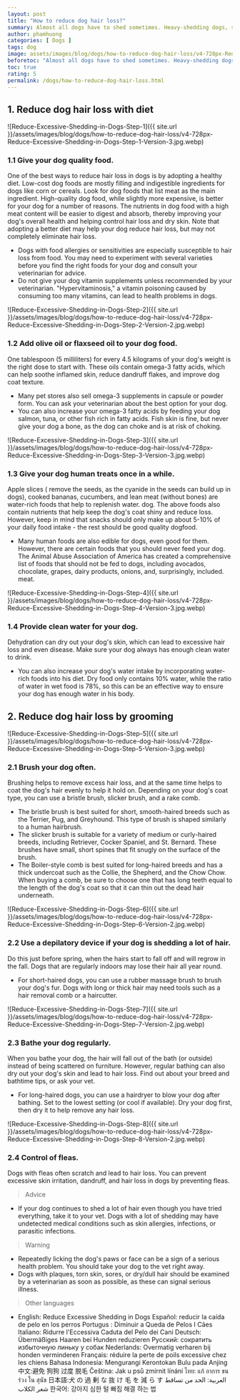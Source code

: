 ```yaml
---
layout: post
title: "How to reduce dog hair loss?"
summary: Almost all dogs have to shed sometimes. Heavy-shedding dogs, such as sheaves, often shed their hair year-round, but even low-shedding dogs like the poodle experience this from time to time. The amount of hair loss a dog sheds significantly depends on the weather and season, but the dog's overall health is one of the most important factors affecting the amount of hair loss. A dog that sheds more than usual is likely to have undetected health problems. While dogs cannot completely prevent hair loss, you can alleviate them by taking care of your dog's health and grooming the coat.
author: phamhuong
categories: [ Dogs ]
tags: dog
image: assets/images/blog/dogs/how-to-reduce-dog-hair-loss/v4-728px-Reduce-Excessive-Shedding-in-Dogs-Step-1-Version-3.jpg.webp
beforetoc: "Almost all dogs have to shed sometimes. Heavy-shedding dogs, such as sheaves, often shed their hair year-round, but even low-shedding dogs like the poodle experience this from time to time. The amount of hair loss a dog sheds significantly depends on the weather and season, but the dog's overall health is one of the most important factors affecting the amount of hair loss. A dog that sheds more than usual is likely to have undetected health problems. While dogs cannot completely prevent hair loss, you can alleviate them by taking care of your dog's health and grooming the coat."
toc: true
rating: 5
permalink: /dogs/how-to-reduce-dog-hair-loss.html
---
```



## 1. Reduce dog hair loss with diet

![Reduce-Excessive-Shedding-in-Dogs-Step-1]({{ site.url }}/assets/images/blog/dogs/how-to-reduce-dog-hair-loss/v4-728px-Reduce-Excessive-Shedding-in-Dogs-Step-1-Version-3.jpg.webp)

### 1.1 Give your dog quality food. 

One of the best ways to reduce hair loss in dogs is by adopting a healthy diet. Low-cost dog foods are mostly filling and indigestible ingredients for dogs like corn or cereals. Look for dog foods that list meat as the main ingredient. High-quality dog ​​food, while slightly more expensive, is better for your dog for a number of reasons. The nutrients in dog food with a high meat content will be easier to digest and absorb, thereby improving your dog's overall health and helping control hair loss and dry skin. Note that adopting a better diet may help your dog reduce hair loss, but may not completely eliminate hair loss.
- Dogs with food allergies or sensitivities are especially susceptible to hair loss from food. You may need to experiment with several varieties before you find the right foods for your dog and consult your veterinarian for advice. 
- Do not give your dog vitamin supplements unless recommended by your veterinarian. "Hypervitaminosis," a vitamin poisoning caused by consuming too many vitamins, can lead to health problems in dogs. 

![Reduce-Excessive-Shedding-in-Dogs-Step-2]({{ site.url }}/assets/images/blog/dogs/how-to-reduce-dog-hair-loss/v4-728px-Reduce-Excessive-Shedding-in-Dogs-Step-2-Version-2.jpg.webp)

### 1.2 Add olive oil or flaxseed oil to your dog food. 

One tablespoon (5 milliliters) for every 4.5 kilograms of your dog's weight is the right dose to start with. These oils contain omega-3 fatty acids, which can help soothe inflamed skin, reduce dandruff flakes, and improve dog coat texture.
- Many pet stores also sell omega-3 supplements in capsule or powder form. You can ask your veterinarian about the best option for your dog.
- You can also increase your omega-3 fatty acids by feeding your dog salmon, tuna, or other fish rich in fatty acids. Fish skin is fine, but never give your dog a bone, as the dog can choke and is at risk of choking. 

![Reduce-Excessive-Shedding-in-Dogs-Step-3]({{ site.url }}/assets/images/blog/dogs/how-to-reduce-dog-hair-loss/v4-728px-Reduce-Excessive-Shedding-in-Dogs-Step-3-Version-3.jpg.webp)

### 1.3 Give your dog human treats once in a while. 

Apple slices ( remove the seeds, as the cyanide in the seeds can build up in dogs), cooked bananas, cucumbers, and lean meat (without bones) are water-rich foods that help to replenish water. dog. The above foods also contain nutrients that help keep the dog's coat shiny and reduce loss. However, keep in mind that snacks should only make up about 5-10% of your daily food intake - the rest should be good quality dog ​​food.
- Many human foods are also edible for dogs, even good for them. However, there are certain foods that you should never feed your dog. The Animal Abuse Association of America has created a comprehensive list of foods that should not be fed to dogs, including avocados, chocolate, grapes, dairy products, onions, and, surprisingly, included. meat.

![Reduce-Excessive-Shedding-in-Dogs-Step-4]({{ site.url }}/assets/images/blog/dogs/how-to-reduce-dog-hair-loss/v4-728px-Reduce-Excessive-Shedding-in-Dogs-Step-4-Version-3.jpg.webp)

### 1.4 Provide clean water for your dog. 

Dehydration can dry out your dog's skin, which can lead to excessive hair loss and even disease. Make sure your dog always has enough clean water to drink.
- You can also increase your dog's water intake by incorporating water-rich foods into his diet. Dry food only contains 10% water, while the ratio of water in wet food is 78%, so this can be an effective way to ensure your dog has enough water in his body.

## 2. Reduce dog hair loss by grooming

![Reduce-Excessive-Shedding-in-Dogs-Step-5]({{ site.url }}/assets/images/blog/dogs/how-to-reduce-dog-hair-loss/v4-728px-Reduce-Excessive-Shedding-in-Dogs-Step-5-Version-3.jpg.webp)

### 2.1 Brush your dog often. 

Brushing helps to remove excess hair loss, and at the same time helps to coat the dog's hair evenly to help it hold on. Depending on your dog's coat type, you can use a bristle brush, slicker brush, and a rake comb.
- The bristle brush is best suited for short, smooth-haired breeds such as the Terrier, Pug, and Greyhound. This type of brush is shaped similarly to a human hairbrush.
- The slicker brush is suitable for a variety of medium or curly-haired breeds, including Retriever, Cocker Spaniel, and St. Bernard. These brushes have small, short spines that fit snugly on the surface of the brush.
- The Boiler-style comb is best suited for long-haired breeds and has a thick undercoat such as the Collie, the Shepherd, and the Chow Chow. When buying a comb, be sure to choose one that has long teeth equal to the length of the dog's coat so that it can thin out the dead hair underneath.

![Reduce-Excessive-Shedding-in-Dogs-Step-6]({{ site.url }}/assets/images/blog/dogs/how-to-reduce-dog-hair-loss/v4-728px-Reduce-Excessive-Shedding-in-Dogs-Step-6-Version-2.jpg.webp)

### 2.2 Use a depilatory device if your dog is shedding a lot of hair.  

Do this just before spring, when the hairs start to fall off and will regrow in the fall. Dogs that are regularly indoors may lose their hair all year round. 
- For short-haired dogs, you can use a rubber massage brush to brush your dog's fur. Dogs with long or thick hair may need tools such as a hair removal comb or a haircutter.

![Reduce-Excessive-Shedding-in-Dogs-Step-7]({{ site.url }}/assets/images/blog/dogs/how-to-reduce-dog-hair-loss/v4-728px-Reduce-Excessive-Shedding-in-Dogs-Step-7-Version-2.jpg.webp)

### 2.3 Bathe your dog regularly. 

When you bathe your dog, the hair will fall out of the bath (or outside) instead of being scattered on furniture. However, regular bathing can also dry out your dog's skin and lead to hair loss. Find out about your breed and bathtime tips, or ask your vet.
- For long-haired dogs, you can use a hairdryer to blow your dog after bathing. Set to the lowest setting (or cool if available). Dry your dog first, then dry it to help remove any hair loss. 

![Reduce-Excessive-Shedding-in-Dogs-Step-8]({{ site.url }}/assets/images/blog/dogs/how-to-reduce-dog-hair-loss/v4-728px-Reduce-Excessive-Shedding-in-Dogs-Step-8-Version-2.jpg.webp)

### 2.4 Control of fleas. 

Dogs with fleas often scratch and lead to hair loss. You can prevent excessive skin irritation, dandruff, and hair loss in dogs by preventing fleas.

> Advice
- If your dog continues to shed a lot of hair even though you have tried everything, take it to your vet. Dogs with a lot of shedding may have undetected medical conditions such as skin allergies, infections, or parasitic infections.

> Warning
- Repeatedly licking the dog's paws or face can be a sign of a serious health problem. You should take your dog to the vet right away.
- Dogs with plaques, torn skin, sores, or dry/dull hair should be examined by a veterinarian as soon as possible, as these can signal serious illness.

> Other languages
- English: Reduce Excessive Shedding in Dogs Español: reducir la caída de pelo en los perros Portugus : Diminuir a Queda de Pelos I Cães Italiano: Ridurre l'Eccessiva Caduta del Pelo dei Cani Deutsch: Übermäßiges Haaren bei Hunden reduzieren Русский: сократить избыточную линьку у собак Nederlands: Overmatig verharen bij honden verminderen Français: réduire la perte de poils excessive chez les chiens Bahasa Indonesia: Mengurangi Kerontokan Bulu pada Anjing 中文:避免 狗狗 过度 脱毛 Čeština: Jak u psů zmírnit línání ไทย: แก้ อาการ ขน ร่วง ใน สุนัข 日本語:犬 の 過 剰 な 抜 け 毛 を 減 ら す العربية: الحد من تساقط شعر الكلاب 한국어: 강아지 심한 털 빠짐 해결 하는 법

